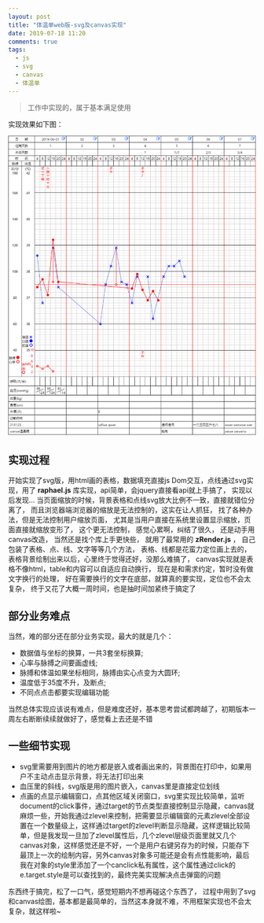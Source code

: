 ```yaml
---
layout: post
title: "体温单web版-svg及canvas实现"
date: 2019-07-18 11:20
comments: true
tags:
  - js
  - svg
  - canvas
  - 体温单
---
```


> 工作中实现的，属于基本满足使用

实现效果如下图：

![体温单效果图](/images/temSheet.png)

## 实现过程
开始实现了svg版，用html画的表格，数据填充直接js Dom交互，点线通过svg实现，用了 **raphael.js** 库实现，api简单，会jquery直接看api就上手搞了，
实现以后发现...
当页面缩放的时候，背景表格和点线svg放大比例不一致，直接就错位分离了，
而且浏览器端浏览器的缩放是无法控制的，这实在让人抓狂，
找了各种办法，但是无法控制用户缩放页面，
尤其是当用户直接在系统里设置显示缩放，页面直接就缩放变形了，
这个更无法控制，
感觉心累啊，纠结了很久，
还是动手用canvas改造，
当然还是找个库上手更快些，
就用了最常用的 **zRender.js** ，
自己包装了表格、点、线、文字等等几个方法，
表格、线都是花蛮力定位画上去的，
表格背景绘制出来以后，心里终于觉得还好，没那么难搞了，
canvas实现就是表格不像html，table和内容可以自适应自动换行，
现在是和需求约定，暂时没有做文字换行的处理，
好在需要换行的文字在底部，就算真的要实现，定位也不会太复杂，
终于又花了大概一周时间，也是抽时间加紧终于搞定了

## 部分业务难点
当然，难的部分还在部分业务实现，最大的就是几个：
- 数据值与坐标的换算，一共3套坐标换算;
- 心率与脉搏之间要画虚线;
- 脉搏和体温如果坐标相同，脉搏由实心点变为大圆环;
- 温度低于35度不升，及断点;
- 不同点点击都要实现编辑功能

当然总体实现应该说有难点，但是难度还好，基本思考尝试都跨越了，初期版本一周左右断断续续就做好了，感觉看上去还是不错

## 一些细节实现
- svg里需要用到图片的地方都是嵌入或者画出来的，背景图在打印中，如果用户不主动点击显示背景，将无法打印出来
- 血压里的斜线，svg版是用的图片嵌入，canvas里是直接定位划线
- 点画的点显示编辑窗口，点其他区域关闭窗口，svg里实现比较简单，监听document的click事件，通过target的节点类型直接控制显示隐藏，canvas就麻烦一些，开始我通过zlevel来控制，把需要显示编辑窗的元素zlevel全部设置在一个数量级上，这样通过target的zlevel判断显示隐藏，这样逻辑比较简单，但是我发现一旦加了zlevel属性后，几个zlevel层级页面里就又几个canvas对象，这样感觉还是不好，一个是用户右键另存为的时候，只能存下最顶上一次的绘制内容，另外canvas对象多可能还是会有点性能影响，最后我在对象的style里添加了一个canclick私有属性，这个属性通过click的e.target.style是可以查找到的，最终完美实现解决点击弹窗的问题


东西终于搞完，松了一口气，感觉短期内不想再碰这个东西了，
过程中用到了svg和canvas绘图，基本都是最简单的，当然这本身就不难，不用框架实现也不会太复杂，就这样啦~

